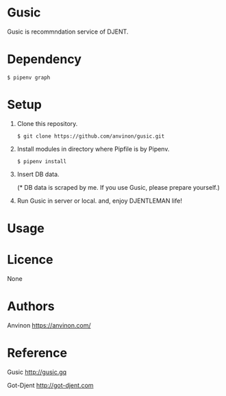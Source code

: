 # Gusic
Gusic is recommndation service of DJENT.

# Dependency
```$ pipenv graph```

# Setup
1. Clone this repository.

	```$ git clone https://github.com/anvinon/gusic.git```

2. Install modules in directory where Pipfile is by Pipenv.

	```$ pipenv install```

3. Insert DB data.

	(* DB data is scraped by me. If you use Gusic, please prepare yourself.)

4. Run Gusic in server or local.
	and, enjoy DJENTLEMAN life!


# Usage


# Licence
None

# Authors
Anvinon
https://anvinon.com/

# Reference
Gusic
http://gusic.gq

Got-Djent
http://got-djent.com